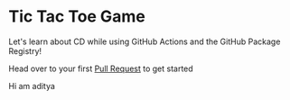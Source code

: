 # Tic Tac Toe Game

Let's learn about CD while using GitHub Actions and the GitHub Package Registry!


Head over to your first [Pull Request](../../pull/1) to get started


Hi am aditya
